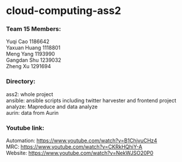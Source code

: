 # cloud-computing-ass2

### Team 15 Members:

Yuqi Cao 1186642  
Yaxuan Huang 1118801  
Meng Yang 1193990  
Gangdan Shu 1239032  
Zheng Xu 1291694  

### Directory:

ass2: whole project  
ansible: ansible scripts including twitter harvester and frontend project  
analyze: Mapreduce and data analyze  
aurin: data from Aurin  

### Youtube link:

Automation: https://www.youtube.com/watch?v=B1ChjvuCHz4  
MRC: https://www.youtube.com/watch?v=CKRkHQhiY-A  
Website: https://www.youtube.com/watch?v=NekWJSO20P0  
